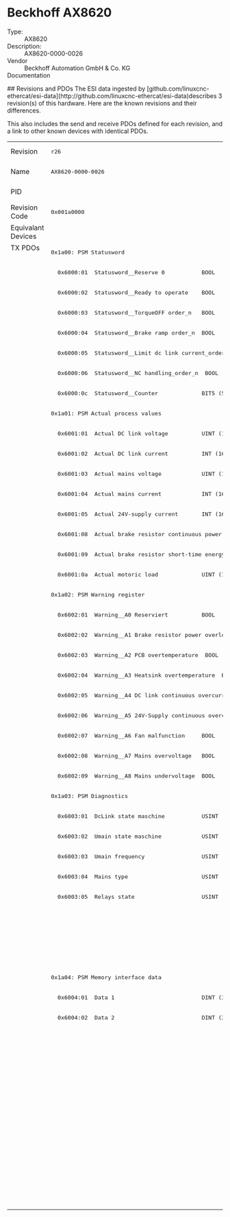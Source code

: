 #  Beckhoff AX8620

<dl>
  <dt>Type:</dt><dd>AX8620</dd>
  <dt>Description:</dt><dd>AX8620-0000-0026</dd>
  <dt>Vendor</dt><dd>Beckhoff Automation GmbH & Co. KG</dd>
  <dt>Documentation</dt><dd><a href=""></a></dd>
</dl>
## Revisions and PDOs
The ESI data ingested by [github.com/linuxcnc-ethercat/esi-data](http://github.com/linuxcnc-ethercat/esi-data)describes 3 revision(s) of this hardware.  Here are the known revisions and their differences.

This also includes the send and receive PDOs defined for each revision, and a link to other known devices with identical PDOs.

<table>
<tr >
<td class="first">Revision</td>
<td ><pre>r26</pre></td>
<td ><pre>r27</pre></td>
<td ><pre>r29</pre></td>
</tr>
<tr >
<td class="first">Name</td>
<td ><pre>AX8620-0000-0026</pre></td>
<td ><pre>AX8620-0000-0027</pre></td>
<td ><pre>AX8620-0000-0029</pre></td>
</tr>
<tr >
<td class="first">PID</td>
<td  colspan=3 align="center"><pre>0x21ac6012</pre></td>
</tr>
<tr >
<td class="first">Revision Code</td>
<td ><pre>0x001a0000</pre></td>
<td ><pre>0x001b0000</pre></td>
<td ><pre>0x001d0000</pre></td>
</tr>
<tr >
<td class="first">Equivalant Devices</td>
<td  colspan=2 align="center"></td>
<td ><pre><a href="AX8640">AX8640 r29</a></pre></td>
</tr>
<tr class="txpdo pdosection">
<td class="first" rowspan=48 valign=top>TX PDOs</td>
<td colspan=2 align="left"><pre>0x1a00: PSM Statusword</pre></td>
<td><pre>0x1a00: PSM Controlword for axis</pre></td>
<td></td>
</tr>
<tr class="txpdo">
<td ><pre>  0x6000:01  Statusword__Reserve 0           BOOL</pre></td>
<td ><pre>  0x6000:01  Statusword__Non-regenerative brake order_n  BOOL</pre></td>
<td ><pre>  0x6000:01  Controlword for axis__Non-generative brake order_n  BOOL</pre></td>
</tr>
<tr class="txpdo">
<td  colspan=2 align="left"><pre>  0x6000:02  Statusword__Ready to operate    BOOL</pre></td>
<td ><pre>  0x6000:02  Controlword for axis__Ready to operate  BOOL</pre></td>
</tr>
<tr class="txpdo">
<td  colspan=2 align="left"><pre>  0x6000:03  Statusword__TorqueOFF order_n   BOOL</pre></td>
<td ><pre>  0x6000:03  Controlword for axis__TorqueOFF order_n  BOOL</pre></td>
</tr>
<tr class="txpdo">
<td ><pre>  0x6000:04  Statusword__Brake ramp order_n  BOOL</pre></td>
<td ><pre>  0x6000:04  Statusword__Regenerative brake order_n  BOOL</pre></td>
<td ><pre>  0x6000:04  Controlword for axis__Generative brake order_n  BOOL</pre></td>
</tr>
<tr class="txpdo">
<td  colspan=2 align="left"><pre>  0x6000:05  Statusword__Limit dc link current_order_n  BOOL</pre></td>
<td ><pre>  0x6000:05  Controlword for axis__Limit dc link current_order_n  BOOL</pre></td>
</tr>
<tr class="txpdo">
<td  colspan=2 align="left"><pre>  0x6000:06  Statusword__NC handling_order_n  BOOL</pre></td>
<td ><pre>  0x6000:06  Controlword for axis__NC handling_order_n  BOOL</pre></td>
</tr>
<tr class="txpdo">
<td  colspan=2 align="left"><pre>  0x6000:0c  Statusword__Counter             BIT5 (5 bits)</pre></td>
<td ><pre>  0x6000:0c  Controlword for axis__Counter   BIT5 (5 bits)</pre></td>
</tr>
<tr class="txpdo pdosection">
<td  colspan=3 align="left"><pre>0x1a01: PSM Actual process values</pre></td>
</tr>
<tr class="txpdo">
<td  colspan=3 align="left"><pre>  0x6001:01  Actual DC link voltage          UINT (16 bits)</pre></td>
</tr>
<tr class="txpdo">
<td ><pre>  0x6001:02  Actual DC link current          INT (16 bits)</pre></td>
<td  colspan=2 align="left"></td>
</tr>
<tr class="txpdo">
<td  colspan=3 align="left"><pre>  0x6001:03  Actual mains voltage            UINT (16 bits)</pre></td>
</tr>
<tr class="txpdo">
<td  colspan=3 align="left"><pre>  0x6001:04  Actual mains current            INT (16 bits)</pre></td>
</tr>
<tr class="txpdo">
<td  colspan=3 align="left"><pre>  0x6001:05  Actual 24V-supply current       INT (16 bits)</pre></td>
</tr>
<tr class="txpdo">
<td  colspan=3 align="left"><pre>  0x6001:08  Actual brake resistor continuous power  UINT (16 bits)</pre></td>
</tr>
<tr class="txpdo">
<td  colspan=3 align="left"><pre>  0x6001:09  Actual brake resistor short-time energy  UINT (16 bits)</pre></td>
</tr>
<tr class="txpdo">
<td  colspan=3 align="left"><pre>  0x6001:0a  Actual motoric load             UINT (16 bits)</pre></td>
</tr>
<tr class="txpdo pdosection">
<td  colspan=3 align="left"><pre>0x1a02: PSM Warning register</pre></td>
</tr>
<tr class="txpdo">
<td  colspan=3 align="left"><pre>  0x6002:01  Warning__A0 Reserviert          BOOL</pre></td>
</tr>
<tr class="txpdo">
<td  colspan=3 align="left"><pre>  0x6002:02  Warning__A1 Brake resistor power overload  BOOL</pre></td>
</tr>
<tr class="txpdo">
<td  colspan=3 align="left"><pre>  0x6002:03  Warning__A2 PCB overtemperature  BOOL</pre></td>
</tr>
<tr class="txpdo">
<td  colspan=3 align="left"><pre>  0x6002:04  Warning__A3 Heatsink overtemperature  BOOL</pre></td>
</tr>
<tr class="txpdo">
<td  colspan=3 align="left"><pre>  0x6002:05  Warning__A4 DC link continuous overcurrent  BOOL</pre></td>
</tr>
<tr class="txpdo">
<td  colspan=3 align="left"><pre>  0x6002:06  Warning__A5 24V-Supply continuous overcurrent  BOOL</pre></td>
</tr>
<tr class="txpdo">
<td  colspan=3 align="left"><pre>  0x6002:07  Warning__A6 Fan malfunction     BOOL</pre></td>
</tr>
<tr class="txpdo">
<td  colspan=3 align="left"><pre>  0x6002:08  Warning__A7 Mains overvoltage   BOOL</pre></td>
</tr>
<tr class="txpdo">
<td  colspan=3 align="left"><pre>  0x6002:09  Warning__A8 Mains undervoltage  BOOL</pre></td>
</tr>
<tr class="txpdo pdosection">
<td  colspan=3 align="left"><pre>0x1a03: PSM Diagnostics</pre></td>
</tr>
<tr class="txpdo">
<td  colspan=2 align="left"><pre>  0x6003:01  DcLink state maschine           USINT (8 bits)</pre></td>
<td ></td>
</tr>
<tr class="txpdo">
<td  colspan=2 align="left"><pre>  0x6003:02  Umain state maschine            USINT (8 bits)</pre></td>
<td ></td>
</tr>
<tr class="txpdo">
<td  colspan=2 align="left"><pre>  0x6003:03  Umain frequency                 USINT (8 bits)</pre></td>
<td ></td>
</tr>
<tr class="txpdo">
<td  colspan=2 align="left"><pre>  0x6003:04  Mains type                      USINT (8 bits)</pre></td>
<td ></td>
</tr>
<tr class="txpdo">
<td  colspan=2 align="left"><pre>  0x6003:05  Relays state                    USINT (8 bits)</pre></td>
<td ></td>
</tr>
<tr class="txpdo">
<td  colspan=2 align="left"></td>
<td ><pre>  0x6003:07  Error code                      UINT (16 bits)</pre></td>
</tr>
<tr class="txpdo">
<td  colspan=2 align="left"></td>
<td ><pre>  0x6003:08  DcLink state machine            BIT4 (4 bits)</pre></td>
</tr>
<tr class="txpdo">
<td  colspan=2 align="left"></td>
<td ><pre>  0x6003:09  Umains state machine            BIT4 (4 bits)</pre></td>
</tr>
<tr class="txpdo pdosection">
<td  colspan=3 align="left"><pre>0x1a04: PSM Memory interface data</pre></td>
</tr>
<tr class="txpdo">
<td  colspan=3 align="left"><pre>  0x6004:01  Data 1                          DINT (32 bits)</pre></td>
</tr>
<tr class="txpdo">
<td  colspan=3 align="left"><pre>  0x6004:02  Data 2                          DINT (32 bits)</pre></td>
</tr>
<tr class="txpdo pdosection">
<td  colspan=2 align="left"></td>
<td ><pre>0x1a05: PSM Statusword</pre></td>
</tr>
<tr class="txpdo">
<td  colspan=2 align="left"></td>
<td ><pre>  0x6005:01  Statusword__Ready to operate    BOOL</pre></td>
</tr>
<tr class="txpdo">
<td  colspan=2 align="left"></td>
<td ><pre>  0x6005:02  Statusword__Error               BOOL</pre></td>
</tr>
<tr class="txpdo">
<td  colspan=2 align="left"></td>
<td ><pre>  0x6005:03  Statusword__Warning             BOOL</pre></td>
</tr>
<tr class="txpdo">
<td  colspan=2 align="left"></td>
<td ><pre>  0x6005:04  Statusword__Relays closed       BOOL</pre></td>
</tr>
<tr class="txpdo">
<td  colspan=2 align="left"></td>
<td ><pre>  0x6005:05  Statusword__Brake chopper active  BOOL</pre></td>
</tr>
<tr class="txpdo">
<td  colspan=2 align="left"></td>
<td ><pre>  0x6005:06  Statusword__Fan active          BOOL</pre></td>
</tr>
<tr class="txpdo">
<td  colspan=2 align="left"></td>
<td ><pre>  0x6005:07  Statusword__Reserve 6           BOOL</pre></td>
</tr>
<tr class="txpdo">
<td  colspan=2 align="left"></td>
<td ><pre>  0x6005:08  Statusword__Reserve 7           BOOL</pre></td>
</tr>
</table>
